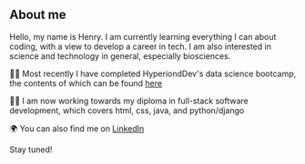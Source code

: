 
**About me** 
-
Hello, my name is Henry. I am currently learning everything I can about coding, with a view to develop a career in tech. I am also interested in science and technology in general, especially biosciences.


:technologist: Most recently I have completed HyperiondDev's data science bootcamp, the contents of which can be found [here](https://www.hyperiondev.com/portfolio/151647/)

:man_student: I am now working towards my diploma in full-stack software development, which covers html, css, java, and python/django

:earth_africa: You can also find me on [LinkedIn](https://www.linkedin.com/in/henry-glasspool/)


Stay tuned!

<!---
HGlass07/HGlass07 is a ✨ special ✨ repository because its `README.md` (this file) appears on your GitHub profile.
You can click the Preview link to take a look at your changes.
--->
